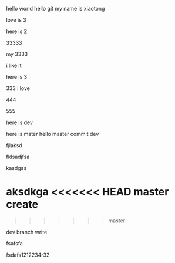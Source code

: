 hello world
hello git
my name is xiaotong

love is 3


here is 2


33333

my 3333

i like it


here is 3

333 i love

444

555


here is dev


here is mater hello master commit dev

fjlaksd

fklsadjfsa

kasdgas

aksdkga
<<<<<<< HEAD
master create
=======
>>>>>>> master

dev branch write

fsafsfa

fsdafs1212234r32
